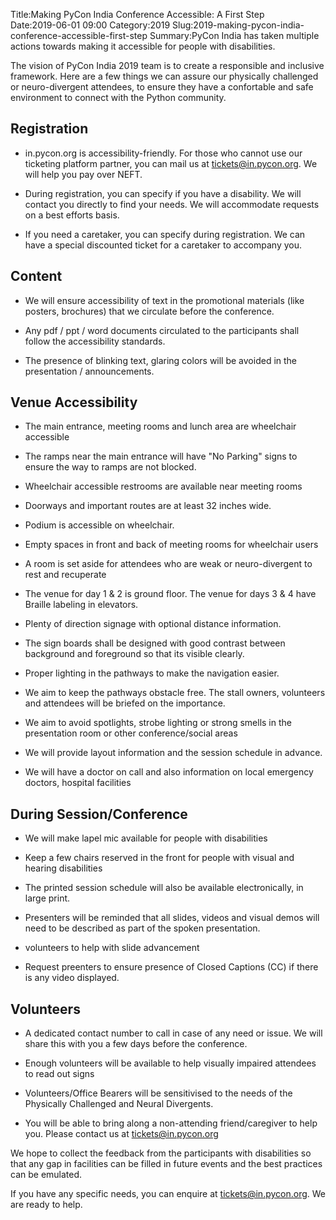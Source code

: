 Title:Making PyCon India Conference Accessible: A First Step  
Date:2019-06-01 09:00 
Category:2019 
Slug:2019-making-pycon-india-conference-accessible-first-step 
Summary:PyCon India has taken multiple actions towards making it accessible for people with disabilities.

The vision of PyCon India 2019 team is to create a responsible and inclusive framework. Here are a few things we can assure our physically challenged or neuro-divergent attendees,  to ensure they have a confortable and safe environment to connect with the Python community.

## Registration

-  in.pycon.org is accessibility-friendly. For those who cannot use our ticketing platform partner, you can mail us at tickets@in.pycon.org. We will help you pay over NEFT.

-  During registration, you can specify if you have a disability. We will contact you directly to find your needs. We will accommodate requests on a best efforts basis.

-  If you need a caretaker, you can specify during registration. We can have a special discounted ticket for a caretaker to accompany you.


## Content

-  We will ensure accessibility of text in the promotional materials (like posters, brochures) that we circulate before the conference. 

-  Any pdf / ppt / word documents circulated to the participants shall follow the accessibility standards. 

-  The presence of blinking text, glaring colors will be avoided in the presentation / announcements.

## Venue Accessibility

-  The main entrance, meeting rooms and lunch area are wheelchair accessible 

-  The ramps near the main entrance will have "No Parking" signs to ensure the way to ramps are not blocked. 

-  Wheelchair accessible restrooms are available near meeting rooms

-  Doorways and important routes are at least 32 inches wide.

-  Podium is accessible on wheelchair.

-  Empty spaces in front and back of meeting rooms for wheelchair users

-  A room is set aside for attendees who are weak or neuro-divergent to rest and recuperate

-  The venue for day 1 & 2 is ground floor. The venue for days 3 & 4  have Braille labeling in elevators.

-  Plenty of direction signage with optional distance information.

-  The sign boards shall be designed with good contrast between background and foreground so that its visible clearly.

-  Proper lighting in the pathways to make the navigation easier.  

-  We aim to keep the pathways obstacle free. The stall owners, volunteers  and attendees will be briefed on the importance.

-  We aim to avoid spotlights, strobe lighting or strong smells in the presentation room or other conference/social areas

-  We will provide layout information and the session schedule in advance.

-  We will have a doctor on call and also information on local emergency doctors, hospital facilities


## During Session/Conference

-  We will make lapel mic available for people with disabilities

-  Keep a few chairs reserved in the front for people with visual and hearing disabilities

-  The printed session schedule will also be available electronically, in large print.

-  Presenters will be reminded that all slides, videos and visual demos will need to be described as part of the spoken presentation.

-  volunteers to help with slide advancement

-  Request preenters to ensure presence of Closed Captions (CC) if there is any video displayed.

## Volunteers

-  A dedicated contact number to call in case of any need or issue. We will share this with you a few days before the conference.

-  Enough volunteers will be available to help visually impaired attendees to read out signs

-  Volunteers/Office Bearers will be sensitivised to the needs of the Physically Challenged and Neural Divergents.

- You will be able to bring along a non-attending friend/caregiver to help you. Please contact us at tickets@in.pycon.org

We hope to collect the feedback from the participants with disabilities so that any gap in facilities can be filled in future events and the best practices can be emulated. 

If you have any specific needs, you can enquire at tickets@in.pycon.org. We are ready to help.
